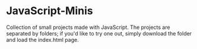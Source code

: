 # JavaScript-Minis
Collection of small projects made with JavaScript. The projects are separated by folders; if you'd like to try one out, simply download the folder and load the index.html page.
